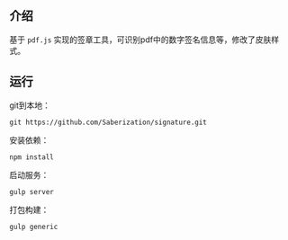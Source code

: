 ## 介绍

基于 `pdf.js` 实现的签章工具，可识别pdf中的数字签名信息等，修改了皮肤样式。

## 运行

git到本地：

```
git https://github.com/Saberization/signature.git
```

安装依赖：

```
npm install
```
启动服务：

```
gulp server
```

打包构建：

```
gulp generic
```